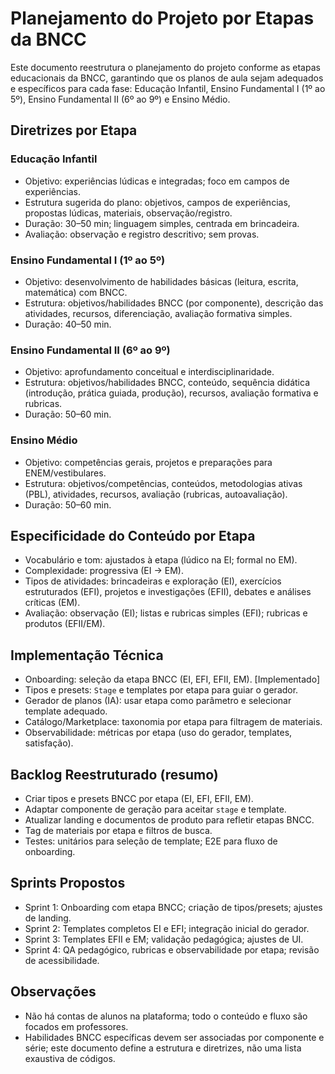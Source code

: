 # Planejamento do Projeto por Etapas da BNCC

Este documento reestrutura o planejamento do projeto conforme as etapas educacionais da BNCC, garantindo que os planos de aula sejam adequados e específicos para cada fase: Educação Infantil, Ensino Fundamental I (1º ao 5º), Ensino Fundamental II (6º ao 9º) e Ensino Médio.

## Diretrizes por Etapa

### Educação Infantil
- Objetivo: experiências lúdicas e integradas; foco em campos de experiências.
- Estrutura sugerida do plano: objetivos, campos de experiências, propostas lúdicas, materiais, observação/registro.
- Duração: 30–50 min; linguagem simples, centrada em brincadeira.
- Avaliação: observação e registro descritivo; sem provas.

### Ensino Fundamental I (1º ao 5º)
- Objetivo: desenvolvimento de habilidades básicas (leitura, escrita, matemática) com BNCC.
- Estrutura: objetivos/habilidades BNCC (por componente), descrição das atividades, recursos, diferenciação, avaliação formativa simples.
- Duração: 40–50 min.

### Ensino Fundamental II (6º ao 9º)
- Objetivo: aprofundamento conceitual e interdisciplinaridade.
- Estrutura: objetivos/habilidades BNCC, conteúdo, sequência didática (introdução, prática guiada, produção), recursos, avaliação formativa e rubricas.
- Duração: 50–60 min.

### Ensino Médio
- Objetivo: competências gerais, projetos e preparações para ENEM/vestibulares.
- Estrutura: objetivos/competências, conteúdos, metodologias ativas (PBL), atividades, recursos, avaliação (rubricas, autoavaliação).
- Duração: 50–60 min.

## Especificidade do Conteúdo por Etapa
- Vocabulário e tom: ajustados à etapa (lúdico na EI; formal no EM).
- Complexidade: progressiva (EI → EM).
- Tipos de atividades: brincadeiras e exploração (EI), exercícios estruturados (EFI), projetos e investigações (EFII), debates e análises críticas (EM).
- Avaliação: observação (EI); listas e rubricas simples (EFI); rubricas e produtos (EFII/EM).

## Implementação Técnica
- Onboarding: seleção da etapa BNCC (EI, EFI, EFII, EM). [Implementado]
- Tipos e presets: `Stage` e templates por etapa para guiar o gerador.
- Gerador de planos (IA): usar etapa como parâmetro e selecionar template adequado.
- Catálogo/Marketplace: taxonomia por etapa para filtragem de materiais.
- Observabilidade: métricas por etapa (uso do gerador, templates, satisfação).

## Backlog Reestruturado (resumo)
- Criar tipos e presets BNCC por etapa (EI, EFI, EFII, EM).
- Adaptar componente de geração para aceitar `stage` e template.
- Atualizar landing e documentos de produto para refletir etapas BNCC.
- Tag de materiais por etapa e filtros de busca.
- Testes: unitários para seleção de template; E2E para fluxo de onboarding.

## Sprints Propostos
- Sprint 1: Onboarding com etapa BNCC; criação de tipos/presets; ajustes de landing.
- Sprint 2: Templates completos EI e EFI; integração inicial do gerador.
- Sprint 3: Templates EFII e EM; validação pedagógica; ajustes de UI.
- Sprint 4: QA pedagógico, rubricas e observabilidade por etapa; revisão de acessibilidade.

## Observações
- Não há contas de alunos na plataforma; todo o conteúdo e fluxo são focados em professores.
- Habilidades BNCC específicas devem ser associadas por componente e série; este documento define a estrutura e diretrizes, não uma lista exaustiva de códigos.

